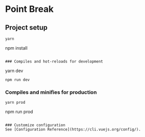 # Point Break

## Project setup
```
yarn
```
npm install
```

### Compiles and hot-reloads for development
```
yarn dev 
```
npm run dev
```

### Compiles and minifies for production
```
yarn prod 
```
npm run prod
```

### Customize configuration
See [Configuration Reference](https://cli.vuejs.org/config/).
